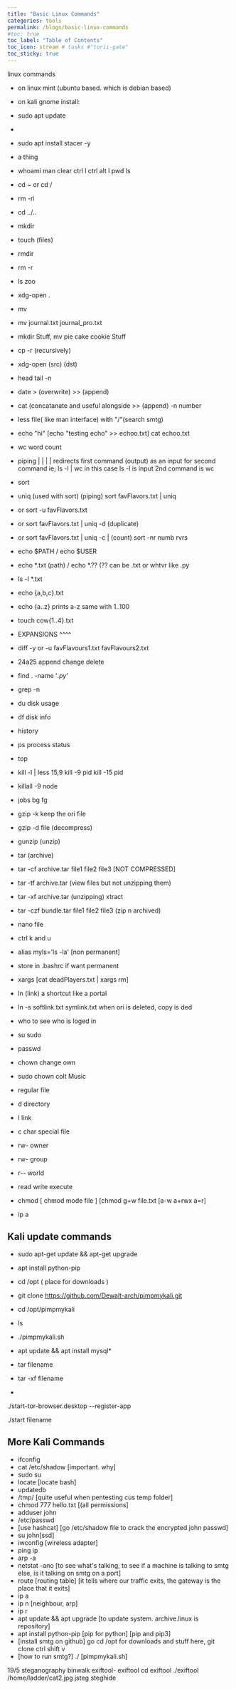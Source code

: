 ```yaml
---
title: "Basic Linux Commands"
categories: tools
permalink: /blogs/basic-linux-commands
#toc: true
toc_label: "Table of Contents"
toc_icon: stream # tasks #"torii-gate"
toc_sticky: true
---
```


linux commands

- on linux mint (ubuntu based. which is debian based)
- on kali gnome install:
- sudo apt update
- 

- sudo apt install stacer -y
- a thing
- whoami man clear ctrl l ctrl alt l pwd ls
- cd ~            or cd /
- rm -ri 
- cd ../..
- mkdir 
- touch (files) 
- rmdir
- rm -r
- ls zoo
- xdg-open .
- mv
- mv journal.txt journal_pro.txt
- mkdir Stuff, mv pie cake cookie Stuff
- cp -r (recursively)
- xdg-open (src) (dst)
- head tail -n
- date > (overwrite) >> (append)
- cat (concatanate and useful alongside >> (append) -n number
- less file( like man interface) with "/"(search smtg)
- echo "hi" [echo "testing echo" >> echoo.txt] cat echoo.txt
- wc word count

- piping | | | | redirects first command (output) as an input for second command ie; ls -l | wc       in this case ls -l is input 2nd command is wc
- sort
- uniq (used with sort) (piping) sort favFlavors.txt | uniq
- or sort -u favFlavors.txt
- or sort favFlavors.txt | uniq -d (duplicate) 
- or sort favFlavors.txt | uniq -c | (count) sort -nr numb rvrs
- echo $PATH / echo $USER
- echo *.txt (path)   / echo *.?? (?? can be .txt or whtvr like .py
- ls -l *.txt
- echo {a,b,c}.txt
- echo {a..z} prints a-z same with 1..100
- touch cow{1..4}.txt
- EXPANSIONS ^^^^ 
- diff -y or -u favFlavours1.txt favFlavours2.txt
- 24a25 append change delete
- find . -name '*.py*'
- grep -n
- du disk usage
- df disk info
- history
- ps process status
- top
- kill -l | less              15,9    kill -9 pid kill -15 pid
- killall -9 node
- jobs bg fg
- gzip -k keep the ori file
- gzip -d file (decompress)
- gunzip (unzip)
- tar (archive)
- tar -cf archive.tar file1 file2 file3 [NOT COMPRESSED]
- tar -tf archive.tar (view files but not unzipping them)
- tar -xf archive.tar (unzipping) xtract
- tar -czf bundle.tar file1 file2 file3 (zip n archived)
- nano file 
- ctrl k and u
- alias myls='ls -la' [non permanent]
- store in .bashrc if want permanent
- xargs [cat deadPlayers.txt | xargs rm]
- ln (link) a shortcut like a portal
- ln -s softlink.txt symlink.txt when ori is deleted, copy is ded
- who to see who is loged in
- su sudo
- passwd
- chown change own
- sudo chown colt Music
- regular file
- d directory
- l link
- c char special file
- rw- owner
- rw- group
- r-- world
- read write execute
- chmod [ chmod mode file ] [chmod g+w file.txt [a-w a+rwx a=r]
- ip a


## Kali update commands
- sudo apt-get update && apt-get upgrade
- apt install python-pip

- cd /opt ( place for downloads )
- git clone https://github.com/Dewalt-arch/pimpmykali.git
- cd /opt/pimpmykali
- ls
- ./pimpmykali.sh
- apt update && apt install mysql*
- tar filename
- tar -xf filename
- ```
./start-tor-browser.desktop --register-app

./start filename


## More Kali Commands
- ifconfig
- cat /etc/shadow [important. why]
- sudo su
- locate [locate bash]
- updatedb
- /tmp/ [quite useful when pentesting cus temp folder]
- chmod 777 hello.txt [(all permissions]
- adduser john
- /etc/passwd
- [use hashcat]  [go /etc/shadow file to crack the encrypted john passwd]
- su john[ssd]
- iwconfig [wireless adapter]
- ping ip
- arp -a
- netstat -ano [to see what's talking, to see if a machine is talking to smtg else, is it talking on smtg on a port]
- route [routing table]  [it tells where our traffic exits, the gateway is the place that it exits]
- ip a
- ip n [neighbour, arp]
- ip r
- apt update && apt upgrade [to update system. archive.linux is repository]
- apt install python-pip [pip for python]  [pip and pip3]
- [install smtg on github]  go cd /opt for downloads and stuff here, git clone ctrl shift v
- [how to run smtg?] ./ [pimpmykali.sh]


19/5 steganography
binwalk
exiftool- 
exiftool <filename>
cd exiftool
./exiftool /home/ladder/cat2.jpg
jsteg
steghide
